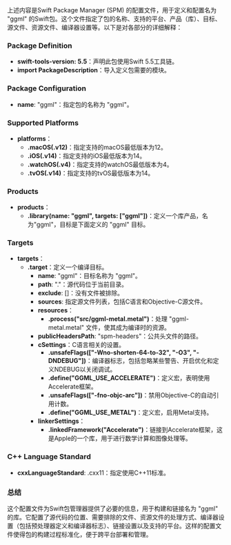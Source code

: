 上述内容是Swift Package Manager (SPM) 的配置文件，用于定义和配置名为 "ggml" 的Swift包。这个文件指定了包的名称、支持的平台、产品（库）、目标、源文件、资源文件、编译器设置等。以下是对各部分的详细解释：

### Package Definition

- **swift-tools-version: 5.5**：声明此包使用Swift 5.5工具链。
- **import PackageDescription**：导入定义包需要的模块。

### Package Configuration

- **name**: "ggml"：指定包的名称为 "ggml"。

### Supported Platforms

- **platforms**：
  - **.macOS(.v12)**：指定支持的macOS最低版本为12。
  - **.iOS(.v14)**：指定支持的iOS最低版本为14。
  - **.watchOS(.v4)**：指定支持的watchOS最低版本为4。
  - **.tvOS(.v14)**：指定支持的tvOS最低版本为14。

### Products

- **products**：
  - **.library(name: "ggml", targets: ["ggml"])**：定义一个库产品，名为"ggml"，目标是下面定义的 "ggml" 目标。

### Targets

- **targets**：
  - **.target**：定义一个编译目标。
    - **name**: "ggml"：目标名称为 "ggml"。
    - **path**: "."：源代码位于当前目录。
    - **exclude**: []：没有文件被排除。
    - **sources**: 指定源文件列表，包括C语言和Objective-C源文件。
    - **resources**：
      - **.process("src/ggml-metal.metal")**：处理 "ggml-metal.metal" 文件，使其成为编译时的资源。
    - **publicHeadersPath**: "spm-headers"：公共头文件的路径。
    - **cSettings**：C语言相关的设置。
      - **.unsafeFlags(["-Wno-shorten-64-to-32", "-O3", "-DNDEBUG"])**：编译器标志，包括忽略某些警告、开启优化和定义NDEBUG以关闭调试。
      - **.define("GGML_USE_ACCELERATE")**：定义宏，表明使用Accelerate框架。
      - **.unsafeFlags(["-fno-objc-arc"])**：禁用Objective-C的自动引用计数。
      - **.define("GGML_USE_METAL")**：定义宏，启用Metal支持。
    - **linkerSettings**：
      - **.linkedFramework("Accelerate")**：链接到Accelerate框架，这是Apple的一个库，用于进行数学计算和图像处理等。

### C++ Language Standard

- **cxxLanguageStandard**: .cxx11：指定使用C++11标准。

### 总结

这个配置文件为Swift包管理器提供了必要的信息，用于构建和链接名为 "ggml" 的库。它配置了源代码的位置、需要排除的文件、资源文件的处理方式、编译器设置（包括预处理器定义和编译器标志）、链接设置以及支持的平台。这样的配置文件使得包的构建过程标准化，便于跨平台部署和管理。